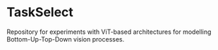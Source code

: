 # TaskSelect
Repository for experiments with ViT-based architectures for modelling Bottom-Up-Top-Down vision processes.

